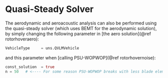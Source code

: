 # Quasi-Steady Solver
The aerodynamic and aeroacoustic analysis can also be performed using the
quasi-steady solver (which uses BEMT for the aerodynamic solution), by
simply changing the following parameter in
[the aero solution](@ref rotorhoveraero):
```julia
VehicleType     = uns.QVLMVehicle
```
and this parameter when [calling PSU-WOPWOP](@ref rotorhovernoise):
```julia
const_solution  = true
n = 50   # <---- For some reason PSU-WOPWOP breaks with less blade elements
```
